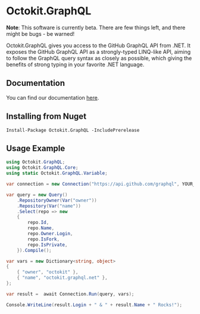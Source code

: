 # Octokit.GraphQL

**Note**: This software is currently beta. There are few things left, and there might be bugs - be warned!

Octokit.GraphQL gives you access to the GitHub GraphQL API from .NET. It exposes the GitHub GraphQL API as a strongly-typed LINQ-like API, aiming to follow the GraphQL query syntax as closely as possible, which giving the benefits of strong typing in your favorite .NET language.

## Documentation

You can find our documentation [here](docs/readme.md).

## Installing from Nuget 

```
Install-Package Octokit.GraphQL -IncludePrerelease
```

## Usage Example

```csharp
using Octokit.GraphQL;
using Octokit.GraphQL.Core;
using static Octokit.GraphQL.Variable;

var connection = new Connection("https://api.github.com/graphql", YOUR_OAUTH_TOKEN); 

var query = new Query()
    .RepositoryOwner(Var("owner"))
    .Repository(Var("name"))
    .Select(repo => new
    {
        repo.Id,
        repo.Name,
        repo.Owner.Login,
        repo.IsFork,
        repo.IsPrivate,
    }).Compile();

var vars = new Dictionary<string, object>
{
    { "owner", "octokit" },
    { "name", "octokit.graphql.net" },
};

var result =  await Connection.Run(query, vars);

Console.WriteLine(result.Login + " & " + result.Name + " Rocks!");
```
